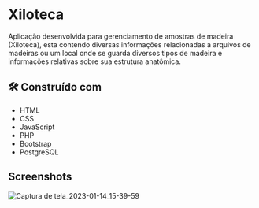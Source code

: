 # Xiloteca

Aplicação desenvolvida para gerenciamento de amostras de madeira (Xiloteca), esta contendo diversas informações relacionadas a arquivos de madeiras ou um local onde se guarda diversos tipos de madeira e informações relativas sobre sua estrutura anatômica.

## 🛠 Construído com
- HTML
- CSS
- JavaScript
- PHP
- Bootstrap
- PostgreSQL

## Screenshots

![Captura de tela_2023-01-14_15-39-59](https://user-images.githubusercontent.com/79861755/212490840-09546594-2697-440f-a265-6497bb9e9e5a.png)
